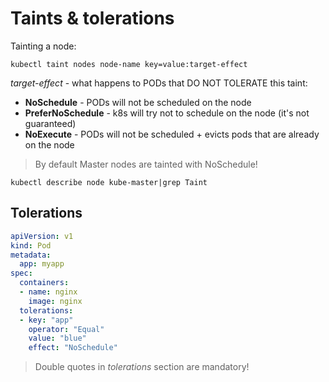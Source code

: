 # Taints & tolerations

Tainting a node:
```console
kubectl taint nodes node-name key=value:target-effect
```

_target-effect_ - what happens to PODs that DO NOT TOLERATE this taint: 
* **NoSchedule** - PODs will not be scheduled on the node
* **PreferNoSchedule** - k8s will try not to schedule on the node (it's not guaranteed)
* **NoExecute** - PODs will not be scheduled + evicts pods that are already on the node

> By default Master nodes are tainted with NoSchedule!
```console
kubectl describe node kube-master|grep Taint
```

## Tolerations
```yaml
apiVersion: v1
kind: Pod
metadata:
  app: myapp
spec:
  containers:
  - name: nginx
    image: nginx
  tolerations:
  - key: "app"
    operator: "Equal"
    value: "blue"
    effect: "NoSchedule"
```

> Double quotes in _tolerations_ section are mandatory!